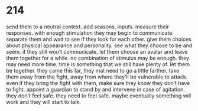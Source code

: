 # 214

send them to a neutral context. add seasons, inputs. measure their responses. with enough stimulation they may begin to communicate. separate them and wait to see if they look for each other. give them choices about physical appearance and personality. see what they choose to be and seem. if they still won’t communicate, let them choose an avatar and leave them together for a while. no combination of stimulus may be enough. they may need more time. time is something that we still have plenty of. let them be together. they came this far, they mat need to go a little farther. take them away from the fight, away from where they’ll be vulnerable to attack. even if they bring the fight with them, make sure they know they don’t have to fight. appoint a guardian to stand by and intervene in case of agitation. they don’t feel safe. they need to feel safe. maybe eventually something will work and they will start to talk. 